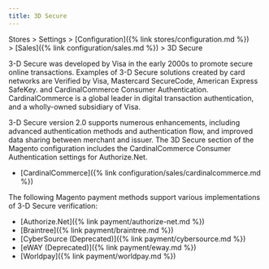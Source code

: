 ```yaml
---
title: 3D Secure
---
```


Stores > Settings > [Configuration]({% link stores/configuration.md %}) > [Sales]({% link configuration/sales.md %}) > 3D Secure

3-D Secure was developed by Visa in the early 2000s to promote secure online transactions. Examples of 3-D Secure solutions created by card networks are Verified by Visa, Mastercard SecureCode, American Express SafeKey. and CardinalCommerce Consumer Authentication. CardinalCommerce is a global leader in digital transaction authentication, and a wholly-owned subsidiary of Visa.

3-D Secure version 2.0 supports numerous enhancements, including advanced authentication methods and authentication flow, and improved data sharing between merchant and issuer.  The 3D Secure section of the Magento configuration includes the CardinalCommerce Consumer Authentication settings for Authorize.Net.

- [CardinalCommerce]({% link configuration/sales/cardinalcommerce.md %})

The following Magento payment methods support various implementations of 3-D Secure verification:

- [Authorize.Net]({% link payment/authorize-net.md %})
- [Braintree]({% link payment/braintree.md %})<!--{% if "Default.EE-B2B" contains site.edition %}--> 
- [CyberSource (Deprecated)]({% link payment/cybersource.md %})
- [eWAY (Deprecated)]({% link payment/eway.md %})
- [Worldpay]({% link payment/worldpay.md %})<!--{% endif %}-->